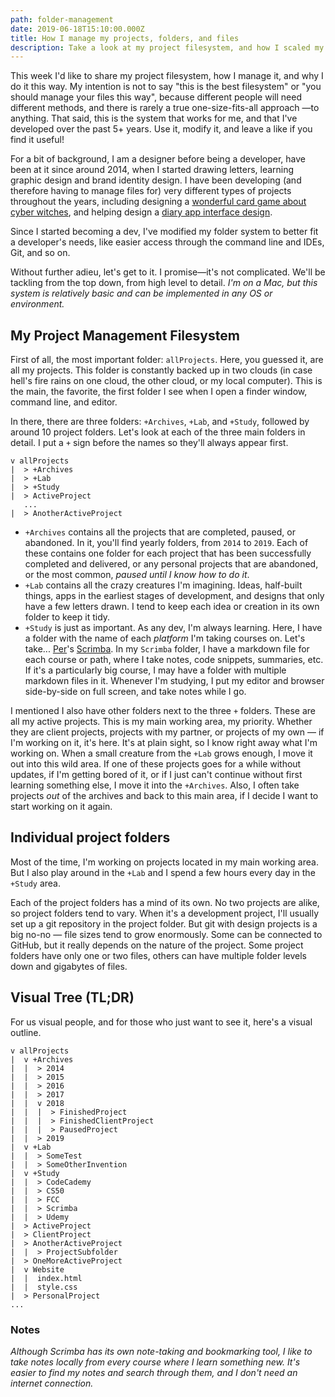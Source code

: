```yaml
---
path: folder-management
date: 2019-06-18T15:10:00.000Z
title: How I manage my projects, folders, and files
description: Take a look at my project filesystem, and how I scaled my organization to cover development and graphic design projects.
---
```


This week I'd like to share my project filesystem, how I manage it, and why I do it this way. My intention is not to say "this is the best filesystem" or "you should manage your files this way", because different people will need different methods, and there is rarely a true one-size-fits-all approach —to anything. That said, this is the system that works for me, and that I've developed over the past 5+ years. Use it, modify it, and leave a like if you find it useful!

For a bit of background, I am a designer before being a developer, have been at it since around 2014, when I started drawing letters, learning graphic design and brand identity design. I have been developing (and therefore having to manage files for) very different types of projects throughout the years, including designing a [wonderful card game about cyber witches](https://cecilelebleu.com/hexadecimate/), and helping design a [diary app interface design](https://pureformstudio.com/diarly). 

Since I started becoming a dev, I've modified my folder system to better fit a developer's needs, like easier access through the command line and IDEs, Git, and so on.

Without further adieu, let's get to it. I promise—it's not complicated. We'll be tackling from the top down, from high level to detail. *I'm on a Mac, but this system is relatively basic and can be implemented in any OS or environment.*

## My Project Management Filesystem

First of all, the most important folder: `allProjects`. Here, you guessed it, are all my projects. This folder is constantly backed up in two clouds (in case hell's fire rains on one cloud, the other cloud, or my local computer). This is the main, the favorite, the first folder I see when I open a finder window, command line, and editor.

In there, there are three folders: `+Archives`, `+Lab`, and `+Study`, followed by around 10 project folders. Let's look at each of the three main folders in detail. I put a `+` sign before the names so they'll always appear first.

```
v allProjects
|  > +Archives
|  > +Lab
|  > +Study
|  > ActiveProject
   ...
|  > AnotherActiveProject
```

* `+Archives` contains all the projects that are completed, paused, or abandoned. In it, you'll find yearly folders, from `2014` to `2019`. Each of these contains one folder for each project that has been successfully completed and delivered, or any personal projects that are abandoned, or the most common, *paused until I know how to do it*.
* `+Lab` contains all the crazy creatures I'm imagining. Ideas, half-built things, apps in the earliest stages of development, and designs that only have a few letters drawn. I tend to keep each idea or creation in its own folder to keep it tidy.
* `+Study` is just as important. As any dev, I'm always learning. Here, I have a folder with the name of each *platform* I'm taking courses on. Let's take... [Per](https://dev.to/perborgen)'s [Scrimba](https://scrimba.com). In my `Scrimba` folder, I have a markdown file for each course or path, where I take notes, code snippets, summaries, etc. If it's a particularly big course, I may have a folder with multiple markdown files in it. Whenever I'm studying, I put my editor and browser side-by-side on full screen, and take notes while I go.

I mentioned I also have other folders next to the three `+` folders. These are all my active projects. This is my main working area, my priority. Whether they are client projects, projects with my partner, or projects of my own — if I'm working on it, it's here. It's at plain sight, so I know right away what I'm working on. When a small creature from the `+Lab` grows enough, I move it out into this wild area. If one of these projects goes for a while without updates, if I'm getting bored of it, or if I just can't continue without first learning something else, I move it into the `+Archives`. Also, I often take projects *out* of the archives and back to this main area, if I decide I want to start working on it again.

## Individual project folders

Most of the time, I'm working on projects located in my main working area. But I also play around in the `+Lab` and I spend a few hours every day in the `+Study` area. 

Each of the project folders has a mind of its own. No two projects are alike, so project folders tend to vary. When it's a development project, I'll usually set up a git repository in the project folder. But git with design projects is a big no-no — file sizes tend to grow enormously. Some can be connected to GitHub, but it really depends on the nature of the project. Some project folders have only one or two files, others can have multiple folder levels down and gigabytes of files.

## Visual Tree (TL;DR)

For us visual people, and for those who just want to see it, here's a visual outline.

```
v allProjects
|  v +Archives
|  |  > 2014
|  |  > 2015
|  |  > 2016
|  |  > 2017
|  |  v 2018
|  |  |  > FinishedProject
|  |  |  > FinishedClientProject
|  |  |  > PausedProject
|  |  > 2019
|  v +Lab
|  |  > SomeTest
|  |  > SomeOtherInvention
|  v +Study
|  |  > CodeCademy
|  |  > CS50
|  |  > FCC
|  |  > Scrimba
|  |  > Udemy
|  > ActiveProject
|  > ClientProject
|  > AnotherActiveProject
|  |  > ProjectSubfolder
|  > OneMoreActiveProject
|  v Website
|  |  index.html
|  |  style.css
|  > PersonalProject
...
```

### Notes

*Although Scrimba has its own note-taking and bookmarking tool, I like to take notes locally from every course where I learn something new. It's easier to find my notes and search through them, and I don't need an internet connection.*